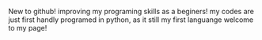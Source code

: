 New to github! improving my programing skills as a beginers!
   my codes are just first handly programed in python, as it still my first languange
  welcome to my page!

